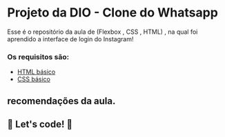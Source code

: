 # Projeto da DIO - Clone do Whatsapp

Esse é o repositório da aula de (Flexbox , CSS , HTML) , na qual foi aprendido a interface de login do Instagram! 

### Os requisitos são:

* [HTML básico](https://www.w3schools.com/html/)
* [CSS básico](https://developer.mozilla.org/pt-BR/docs/Web/CSS)
## recomendações da aula.
## 🚀 Let's code! 🚀

